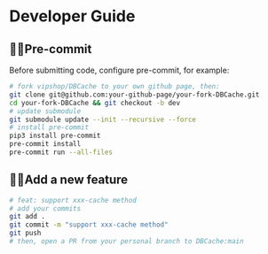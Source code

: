# Developer Guide

## 👨‍💻Pre-commit

Before submitting code, configure pre-commit, for example:

```bash
# fork vipshop/DBCache to your own github page, then:
git clone git@github.com:your-github-page/your-fork-DBCache.git
cd your-fork-DBCache && git checkout -b dev
# update submodule
git submodule update --init --recursive --force
# install pre-commit
pip3 install pre-commit
pre-commit install
pre-commit run --all-files
```

## 👨‍💻Add a new feature

```bash
# feat: support xxx-cache method
# add your commits
git add .
git commit -m "support xxx-cache method"
git push
# then, open a PR from your personal branch to DBCache:main
```
